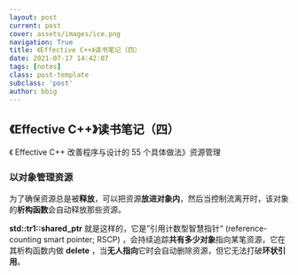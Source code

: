 ```yaml
---
layout: post
current: post
cover: assets/images/ice.png
navigation: True
title: 《Effective C++》读书笔记（四）
date: 2021-07-17 14:42:07
tags: [notes]
class: post-template
subclass: 'post'
author: bbig
---
```


##  《Effective C++》读书笔记（四）

《 Effective C++ 改善程序与设计的 55 个具体做法》资源管理



### 以对象管理资源

为了确保资源总是被**释放**，可以把资源**放进对象内**，然后当控制流离开时，该对象的**析构函数**会自动释放那些资源。

**std::tr1::shared_ptr** 就是这样的，它是”引用计数型智慧指针“ (reference-counting smart pointer; RSCP) ，会持续追踪**共有多少对象**指向某笔资源，它在其析构函数内做 **delete** ，当**无人指向**它时会自动删除资源，但它无法打破**环状引用**。

